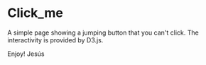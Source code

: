Click_me
========

A simple page showing a jumping button that you can't click. The interactivity is provided by D3.js.

Enjoy!
Jesús
